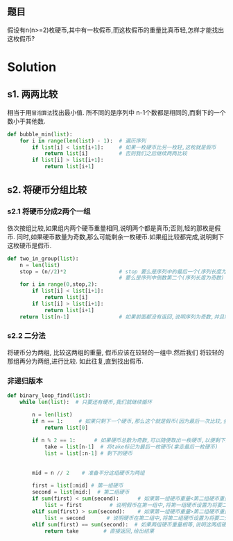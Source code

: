 ## 题目
假设有n(n>=2)枚硬币,其中有一枚假币,而这枚假币的重量比真币轻,怎样才能找出这枚假币?

# Solution
## s1. 两两比较
相当于用`冒泡算法`找出最小值. 所不同的是序列中 n-1个数都是相同的,而剩下的一个数小于其他数.  

```python
def bubble_min(list):
    for i in range(len(list) - 1):  # 遍历序列
        if list[i] < list[i+1]:     # 如果一枚硬币比另一枚轻,这枚就是假币
            return list[i]          # 否则我们之后继续两两比较
        if list[i] > list[i+1]:
            return list[i+1]
```

## s2. 将硬币分组比较
### s2.1 将硬币分成2两个一组
依次按组比较,如果组内两个硬币重量相同,说明两个都是真币;否则,轻的那枚是假币. 
同时,如果硬币数量为奇数,那么可能剩余一枚硬币.如果组比较都完成,说明剩下这枚硬币是假币.

```python
def two_in_group(list):
    n = len(list)
    stop = (n//2)*2                 # stop 要么是序列中的最后一个(序列长度为偶数)
                                    # 要么是序列中倒数第二个(序列长度为奇数)
    for i in range(0,stop,2):
        if list[i] < list[i+1]:
            return list[i]
        if list[i] > list[i+1]:
            return list[i+1]
    return list[n-1]                # 如果前面都没有返回,说明序列为奇数,并且除了最后一个,前面都是真币


```

### s2.2 二分法
将硬币分为两组, 比较这两组的重量, 假币应该在较轻的一组中.然后我们 将较轻的那组再分为两组,进行比较. 如此往复,直到找出假币.

### 非递归版本
```python
def binary_loop_find(list):
    while len(list):  # 只要还有硬币,我们就继续循环

        n = len(list)
        if n == 1:     # 如果只剩下一个硬币,那么这个就是假币(因为最后一次比较,会找出较轻的那个硬币)
            return list[0]
            
        if n % 2 == 1:      # 如果硬币总数为奇数,可以随便取出一枚硬币,以便剩下的硬币为偶数可以平分.这里我们固定取出最后一枚硬币
            take = list[n-1]  # 将take标记为最后一枚硬币(拿走最后一枚硬币)
            list = list[:n-1] # 剩下的硬币
                            
            
        mid = n // 2    # 准备平分这组硬币为两组
         
        first = list[:mid] # 第一组硬币
        second = list[mid:]  # 第二组硬币
        if sum(first) < sum(second):      # 如果第一组硬币重量<第二组硬币重量
            list = first         # 说明假币在第一组中,将第一组硬币设置为将要二分的组
        elif sum(first) > sum(second):    # 如果第一组硬币重量>第二组硬币重量
            list = second       # 说明硬币在第二组中,将第二组硬币设置为将要二分的组
        elif sum(first) == sum(second):  # 如果两组硬币重量相等,说明这两组硬币都是真币,那么假币就是取出的那个硬币
            return take        # 直接返回,给出结果
            
```   

